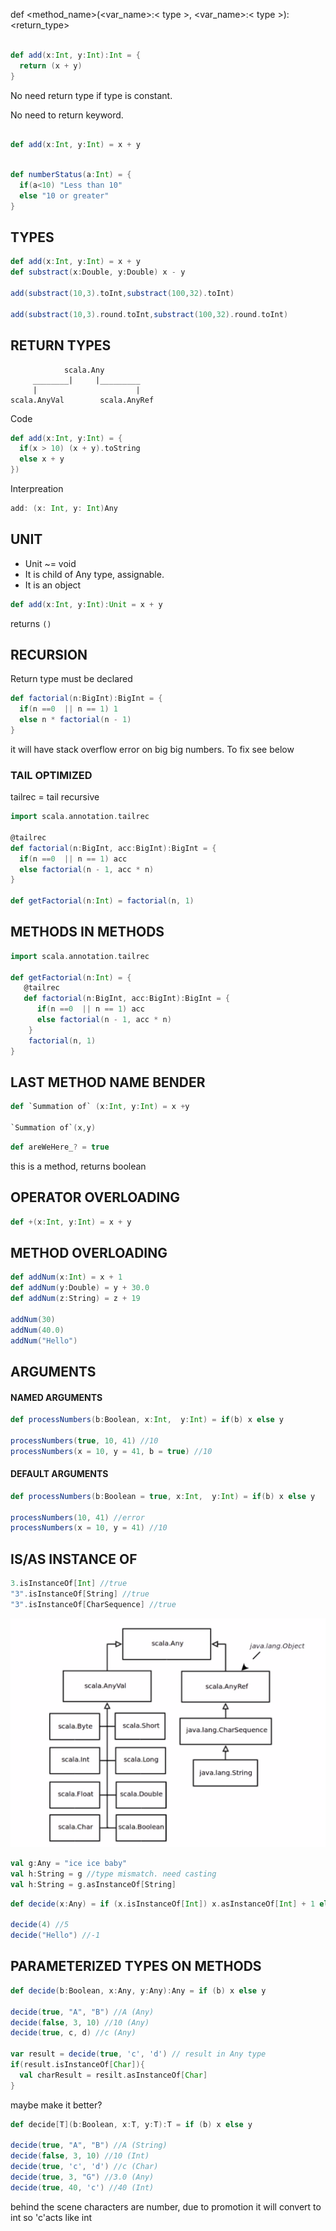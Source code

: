 def <method_name>(<var_name>:< type >, <var_name>:< type >):<return_type>

```scala

def add(x:Int, y:Int):Int = {
  return (x + y)
}

```
No need return type if type is constant.

No need to return keyword.

```scala

def add(x:Int, y:Int) = x + y

```

```scala

def numberStatus(a:Int) = {
  if(a<10) "Less than 10"
  else "10 or greater"
}

```


## TYPES

```scala
def add(x:Int, y:Int) = x + y
def substract(x:Double, y:Double) x - y

add(substract(10,3).toInt,substract(100,32).toInt)

add(substract(10,3).round.toInt,substract(100,32).round.toInt)

```

## RETURN TYPES

```
            scala.Any
     ________|     |_________
     |                      | 
scala.AnyVal        scala.AnyRef
```

Code
```scala
def add(x:Int, y:Int) = {
  if(x > 10) (x + y).toString
  else x + y
})

```
Interpreation
```scala
add: (x: Int, y: Int)Any
```

## UNIT

- Unit ~= void
- It is child of Any type, assignable. 
- It is an object

```scala
def add(x:Int, y:Int):Unit = x + y 
```
returns ```()```

## RECURSION

Return type must be declared

```scala
def factorial(n:BigInt):BigInt = {
  if(n ==0  || n == 1) 1
  else n * factorial(n - 1)
} 
```

it will have stack overflow error on big big numbers. To fix see below

### TAIL OPTIMIZED

tailrec = tail recursive 

```scala
import scala.annotation.tailrec

@tailrec
def factorial(n:BigInt, acc:BigInt):BigInt = {
  if(n ==0  || n == 1) acc
  else factorial(n - 1, acc * n)
} 

def getFactorial(n:Int) = factorial(n, 1)
```


## METHODS IN METHODS

```scala
import scala.annotation.tailrec

def getFactorial(n:Int) = {
   @tailrec
   def factorial(n:BigInt, acc:BigInt):BigInt = {
      if(n ==0  || n == 1) acc
      else factorial(n - 1, acc * n)
    }
    factorial(n, 1)
}
```

## LAST METHOD NAME BENDER

```scala
def `Summation of` (x:Int, y:Int) = x +y

`Summation of`(x,y)

```

```scala
def areWeHere_? = true
```

this is a method, returns boolean

## OPERATOR OVERLOADING

```scala
def +(x:Int, y:Int) = x + y
```

## METHOD OVERLOADING

```scala
def addNum(x:Int) = x + 1
def addNum(y:Double) = y + 30.0
def addNum(z:String) = z + 19

addNum(30)
addNum(40.0)
addNum("Hello")
```

## ARGUMENTS

#### NAMED ARGUMENTS

```scala
def processNumbers(b:Boolean, x:Int,  y:Int) = if(b) x else y

processNumbers(true, 10, 41) //10
processNumbers(x = 10, y = 41, b = true) //10
```

#### DEFAULT ARGUMENTS

```scala
def processNumbers(b:Boolean = true, x:Int,  y:Int) = if(b) x else y

processNumbers(10, 41) //error
processNumbers(x = 10, y = 41) //10
```

## IS/AS INSTANCE OF

```scala
3.isInstanceOf[Int] //true
"3".isInstanceOf[String] //true
"3".isInstanceOf[CharSequence] //true
```

![alt text](https://github.com/erendabanlioglu/technical-bites/blob/master/scala-notes/files/string.PNG "Logo Title Text 1")

```scala
val g:Any = "ice ice baby"
val h:String = g //type mismatch. need casting
val h:String = g.asInstanceOf[String]
```

```scala
def decide(x:Any) = if (x.isInstanceOf[Int]) x.asInstanceOf[Int] + 1 else -1

decide(4) //5
decide("Hello") //-1
```
## PARAMETERIZED TYPES ON METHODS

```scala
def decide(b:Boolean, x:Any, y:Any):Any = if (b) x else y

decide(true, "A", "B") //A (Any)
decide(false, 3, 10) //10 (Any)
decide(true, c, d) //c (Any)

var result = decide(true, 'c', 'd') // result in Any type
if(result.isInstanceOf[Char]){
  val charResult = resilt.asInstanceOf[Char]
}
```

maybe make it better?

```scala
def decide[T](b:Boolean, x:T, y:T):T = if (b) x else y

decide(true, "A", "B") //A (String)
decide(false, 3, 10) //10 (Int)
decide(true, 'c', 'd') //c (Char)
decide(true, 3, "G") //3.0 (Any)
decide(true, 40, 'c') //40 (Int)

```

behind the scene characters are number, due to promotion it will convert to int so 'c'acts like int
